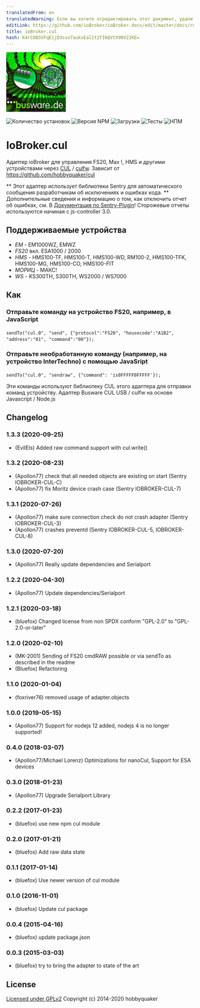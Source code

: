```yaml
---
translatedFrom: en
translatedWarning: Если вы хотите отредактировать этот документ, удалите поле «translationFrom», в противном случае этот документ будет снова автоматически переведен
editLink: https://github.com/ioBroker/ioBroker.docs/edit/master/docs/ru/adapterref/iobroker.cul/README.md
title: ioBroker.cul
hash: K4rCOBSVFqE1jD3svv7aukvEal1t2fI6QVtX90V21KE=
---
```

![Логотип](../../../en/adapterref/iobroker.cul/admin/busware.jpg)

![Количество установок](http://iobroker.live/badges/cul-stable.svg)
![Версия NPM](http://img.shields.io/npm/v/iobroker.cul.svg)
![Загрузки](https://img.shields.io/npm/dm/iobroker.cul.svg)
![Тесты](https://travis-ci.org/ioBroker/ioBroker.cul.svg?branch=master)
![НПМ](https://nodei.co/npm/iobroker.cul.png?downloads=true)

# IoBroker.cul
Адаптер ioBroker для управления FS20, Max !, HMS и другими устройствами через [CUL](http://busware.de/tiki-index.php?page=CUL) / [culfw](http://culfw.de). Зависит от https://github.com/hobbyquaker/cul

** Этот адаптер использует библиотеки Sentry для автоматического сообщения разработчикам об исключениях и ошибках кода. ** Дополнительные сведения и информацию о том, как отключить отчет об ошибках, см. В [Документация по Sentry-Plugin](https://github.com/ioBroker/plugin-sentry#plugin-sentry)! Сторожевые отчеты используются начиная с js-controller 3.0.

## Поддерживаемые устройства
- *EM* - EM1000WZ, EMWZ
- *FS20* вкл. ESA1000 / 2000
- *HMS* - HMS100-TF, HMS100-T, HMS100-WD, RM100-2, HMS100-TFK, HMS100-MG, HMS100-CO, HMS100-FIT
- *МОРИЦ* - МАКС!
- *WS* - KS300TH, S300TH, WS2000 / WS7000

## Как
### Отправьте команду на устройство FS20, например, в JavaScript
```sendTo("cul.0", "send", {"protocol":"FS20", "housecode":"A1B2", "address":"01", "command":"00"});```

### Отправьте необработанную команду (например, на устройство InterTechno) с помощью JavaSript
```sendTo("cul.0", "sendraw", {"command": 'is0FFFFF0FFFFF'});```

Эти команды используют библиотеку CUL этого адаптера для отправки команд устройству.
Адаптер Busware CUL USB / culfw на основе Javascript / Node.js

## Changelog

### 1.3.3 (2020-09-25)
* (EvilEls) Added raw command support with cul.write()

### 1.3.2 (2020-08-23)
* (Apollon77) check that all needed objects are existing on start (Sentry IOBROKER-CUL-C)
* (Apollon77) fix Moritz device crash case (Sentry IOBROKER-CUL-7)

### 1.3.1 (2020-07-26)
* (Apollon77) make sure connection check do not crash adapter (Sentry IOBROKER-CUL-3)
* (Apollon77) crashes preventd (Sentry IOBROKER-CUL-5, IOBROKER-CUL-8)

### 1.3.0 (2020-07-20)
* (Apollon77) Really update dependencies and Serialport

### 1.2.2 (2020-04-30)
* (Apollon77) Update dependencies/Serialport 

### 1.2.1 (2020-03-18)
* (bluefox) Changed license from non SPDX conform 
    "GPL-2.0" to "GPL-2.0-or-later"

### 1.2.0 (2020-02-10)
* (MK-2001) Sending of FS20 cmdRAW possible or via sendTo as described in the readme
* (Bluefox) Refactoring

### 1.1.0 (2020-01-04)
* (foxriver76) removed usage of adapter.objects

### 1.0.0 (2019-05-15)
* (Apollon77) Support for nodejs 12 added, nodejs 4 is no longer supported!

### 0.4.0 (2018-03-07)
* (Apollon77/Michael Lorenz) Optimizations for nanoCul, Support for ESA devices

### 0.3.0 (2018-01-23)
* (Apollon77) Upgrade Serialport Library

### 0.2.2 (2017-01-23)
* (bluefox) use new npm cul module

### 0.2.0 (2017-01-21)
* (bluefox) Add raw data state

### 0.1.1 (2017-01-14)
* (bluefox) Use newer version of cul module

### 0.1.0 (2016-11-01)
* (bluefox) Update cul package

### 0.0.4 (2015-04-16)
* (bluefox) update package.json

### 0.0.3 (2015-03-03)
* (bluefox) try to bring the adapter to state of the art

## License

[Licensed under GPLv2](LICENSE) Copyright (c) 2014-2020 hobbyquaker